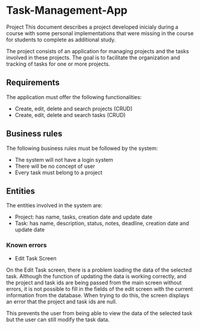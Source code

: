 # Task-Management-App

Project
This document describes a project developed inicialy during a course with some personal implementations that were missing in the course for students to complete as additional study.

The project consists of an application for managing projects and the tasks involved in these projects. The goal is to facilitate the organization and tracking of tasks for one or more projects.

## **Requirements**

The application must offer the following functionalities:

- Create, edit, delete and search projects (CRUD)
- Create, edit, delete and search tasks (CRUD)

## **Business rules**

The following business rules must be followed by the system:

- The system will not have a login system
- There will be no concept of user
- Every task must belong to a project

## **Entities**

The entities involved in the system are:

- Project: has name, tasks, creation date and update date
- Task: has name, description, status, notes, deadline, creation date and update date

### **Known errors**

- Edit Task Screen

On the Edit Task screen, there is a problem loading the data of the selected task. Although the function of updating the data is working correctly, and the project and task ids are being passed from the main screen without errors, it is not possible to fill in the fields of the edit screen with the current information from the database. When trying to do this, the screen displays an error that the project and task ids are null. 

This prevents the user from being able to view the data of the selected task but the user can still modify the task data.

